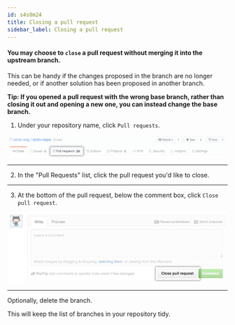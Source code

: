 ```yaml
---
id: s4s8m24
title: Closing a pull request
sidebar_label: Closing a pull request
---
```


<!-- Closing a pull request -->

#### You may choose to `close` a pull request without merging it into the upstream branch.

This can be handy if the changes proposed in the branch are no longer needed, or if another solution has been proposed in another branch.


**Tip: If you opened a pull request with the wrong base branch, rather than closing it out and opening a new one, you can instead change the base branch.**

1. Under your repository name, click  `Pull requests`.


![xxx](https://raw.githubusercontent.com/ChickenKyiv/awesome-git-article/master/img/PR/repo-tabs-pull-requests.png)

---


2. In the "Pull Requests" list, click the pull request you'd like to close.

---


3. At the bottom of the pull request, below the comment box, click `Close pull request`.


![xxx](https://raw.githubusercontent.com/ChickenKyiv/awesome-git-article/master/img/PR/pullrequest-closebutton.png)

---


Optionally, delete the branch.

This will keep the list of branches in your repository tidy.


<!-- https://help.github.com/en/articles/closing-a-pull-request -->

